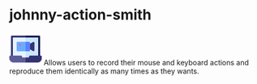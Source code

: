 # johnny-action-smith
![Logo](./img/icon.png)
Allows users to record their mouse and keyboard actions and reproduce them identically as many times as they wants.
